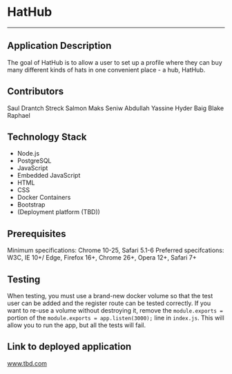 # HatHub

---

## Application Description
The goal of HatHub is to allow a user to set up a profile where they can buy many different kinds of hats in one convenient place - a hub, HatHub.

## Contributors
Saul Drantch
Streck Salmon
Maks Seniw
Abdullah Yassine
Hyder Baig
Blake Raphael

## Technology Stack
- Node.js
- PostgreSQL
- JavaScript
- Embedded JavaScript
- HTML
- CSS
- Docker Containers
- Bootstrap
- (Deployment platform (TBD))

## Prerequisites
Minimum specifications: Chrome 10-25, Safari 5.1-6
Preferred specifcations: W3C, IE 10+/ Edge, Firefox 16+, Chrome 26+, Opera 12+, Safari 7+

## Testing
When testing, you must use a brand-new docker volume so that the test user can be added and the register route can be tested correctly. If you want to re-use a volume without destroying it, remove the `module.exports =` portion of the `module.exports = app.listen(3000);` line in `index.js`. This will allow you to run the app, but all the tests will fail.

## Link to deployed application
www.tbd.com